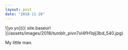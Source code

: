 ```yaml
---
layout: post
date: "2018-11-28"
---
```


![yo yo]({{ site.baseurl }}/assets/images/2018/tumblr_pivn7xI4fH1qlj3bd_540.jpg)

My little man.
